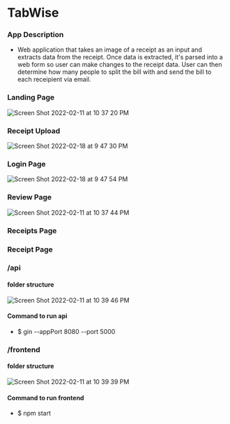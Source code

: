 # TabWise

### App Description

- Web application that takes an image of a receipt as an input and extracts data from the receipt. Once data is extracted, it's parsed into a web form so user can make changes to the receipt data. User can then determine how many people to split the bill with and send the bill to each receipient via email.

### Landing Page

![Screen Shot 2022-02-11 at 10 37 20 PM](https://user-images.githubusercontent.com/24352472/154788296-e5bd0103-2ec3-41fc-bf0d-87e8785e3fc1.png)

### Receipt Upload

![Screen Shot 2022-02-18 at 9 47 30 PM](https://user-images.githubusercontent.com/24352472/154788259-9895627c-701f-4464-b943-9599fcbe4d90.png)

### Login Page

![Screen Shot 2022-02-18 at 9 47 54 PM](https://user-images.githubusercontent.com/24352472/154788264-48d1e8e5-e0a7-4f51-92ae-47ef236f179a.png)

### Review Page

![Screen Shot 2022-02-11 at 10 37 44 PM](https://user-images.githubusercontent.com/24352472/153700246-93a7676e-0634-426d-b0a2-13d9c82e308a.png)

### Receipts Page

### Receipt Page

### /api

#### folder structure

![Screen Shot 2022-02-11 at 10 39 46 PM](https://user-images.githubusercontent.com/24352472/153700278-017b3b26-1ff1-4c25-99fe-bbdedba3b7a3.png)

#### Command to run api

- $ gin --appPort 8080 --port 5000

### /frontend

#### folder structure

![Screen Shot 2022-02-11 at 10 39 39 PM](https://user-images.githubusercontent.com/24352472/153700280-7754124c-1d54-467c-b1a5-5c125105921f.png)

#### Command to run frontend

- $ npm start
